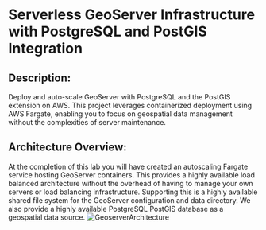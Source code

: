 # Serverless GeoServer Infrastructure with PostgreSQL and PostGIS Integration

## Description:
Deploy and auto-scale GeoServer with PostgreSQL and the PostGIS extension on AWS. This project leverages containerized deployment using AWS Fargate, enabling you to focus on geospatial data management without the complexities of server maintenance.

## Architecture Overview:
At the completion of this lab you will have created an autoscaling Fargate service hosting GeoServer containers. This provides a highly available load balanced architecture without the overhead of having to manage your own servers or load balancing infrastructure. Supporting this is a highly available shared file system for the GeoServer configuration and data directory. We also provide a highly available PostgreSQL PostGIS database as a geospatial data source.
![GeoserverArchitecture](https://github.com/user-attachments/assets/70838ab8-e409-4164-bf24-5a40ab20c256)
